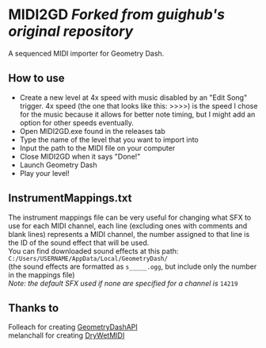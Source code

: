 # MIDI2GD *Forked from guighub's original repository*
A sequenced MIDI importer for Geometry Dash.
## How to use
- Create a new level at 4x speed with music disabled by an "Edit Song" trigger. 4x speed (the one that looks like this: >>>>) is the speed I chose for the music because it allows for better note timing, but I might add an option for other speeds eventually.
- Open MIDI2GD.exe found in the releases tab
- Type the name of the level that you want to import into
- Input the path to the MIDI file on your computer
- Close MIDI2GD when it says "Done!"
- Launch Geometry Dash
- Play your level!
## InstrumentMappings.txt
The instrument mappings file can be very useful for changing what SFX to use for each MIDI channel, each line (excluding ones with comments and blank lines) represents a MIDI channel, the number assigned to that line is the ID of the sound effect that will be used.\
You can find downloaded sound effects at this path: `C:/Users/USERNAME/AppData/Local/GeometryDash/`\
(the sound effects are formatted as `s_____.ogg`, but include only the number in the mappings file)\
*Note: the default SFX used if none are specified for a channel is* `14219`
## Thanks to
Folleach for creating [GeometryDashAPI](https://github.com/Folleach/GeometryDashAPI)\
melanchall for creating [DryWetMIDI](https://github.com/melanchall/drywetmidi)\
RobTop for not delaying 2.2 any further
